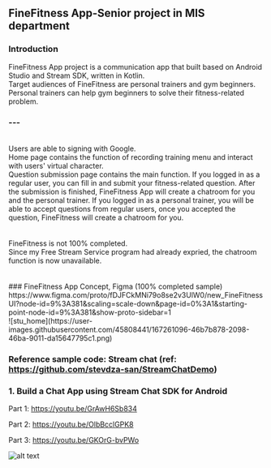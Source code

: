 ## FineFitness App-Senior project in MIS department

### Introduction
FineFitness App project is a communication app that built based on Android Studio and Stream SDK, written in Kotlin.
<br>
Target audiences of FineFitness are personal trainers and gym beginners. Personal trainers can help gym beginners to solve their fitness-related problem.
<br>
### ---
<br>
Users are able to signing with Google.
<br>
Home page contains the function of recording training menu and interact with users' virtual character.
<br>
Question submission page contains the main function. If you logged in as a regular user, you can fill in and submit your fitness-related question. After the submission is finished, FineFitness App will create a chatroom for you and the personal trainer. If you logged in as a personal trainer, you will be able to accept questions from regular users, once you accepted the question, FineFitness will create a chatroom for you.
<br>
<br>
<br>
FineFitness is not 100% completed. 
<br>
Since my Free Stream Service program had already expried, the chatroom function is now unavailable.
<br><br><br>
### FineFitness App Concept, Figma (100% completed sample)
https://www.figma.com/proto/fDJFCkMNi79o8se2v3UlW0/new_FineFitnessUI?node-id=9%3A381&scaling=scale-down&page-id=0%3A1&starting-point-node-id=9%3A381&show-proto-sidebar=1
<br>
![stu_home](https://user-images.githubusercontent.com/45808441/167261096-46b7b878-2098-46ba-9011-da15647795c1.png)




### Reference sample code: Stream chat (ref: https://github.com/stevdza-san/StreamChatDemo)
### 1. Build a Chat App using Stream Chat SDK for Android

Part 1: https://youtu.be/GrAwH6Sb834

Part 2: https://youtu.be/OlbBcclGPK8

Part 3: https://youtu.be/GKOrG-bvPWo

![alt text](https://i.postimg.cc/C5mXnG7v/Stream-Chat.png)
